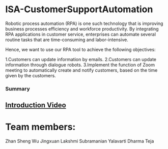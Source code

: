 # ISA-CustomerSupportAutomation
Robotic process automation (RPA) is one such technology that is improving business processes efficiency and workforce productivity. 
By integrating RPA applications in customer service, enterprises can automate several routine tasks that are time-consuming and labor-intensive. 

Hence, we want to use our RPA tool to achieve the following objectives:

1.Customers can update information by emails.
2.Customers can update information through dialogue robots.
3.Implement the function of Zoom meeting to automatically create and notify customers, based on the time given by the customers.


### Summary

## [Introduction Video](https://www.youtube.com/watch?v=T3ABiGUa1FQ&t=42s)

# Team members:

Zhan Sheng
Wu Jingxuan
Lakshmi Subramanian
Yalavarti Dharma Teja

